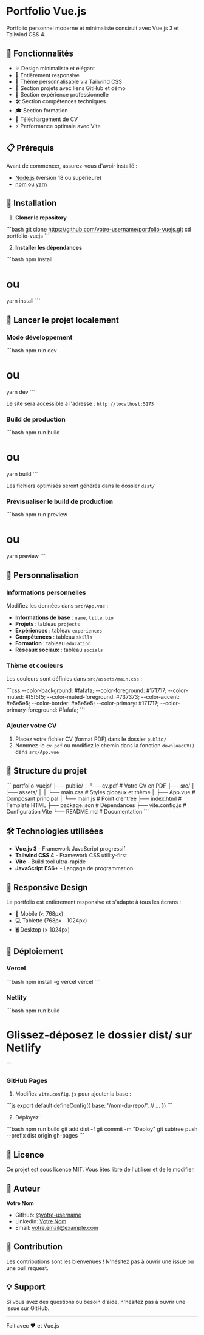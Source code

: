 # Portfolio Vue.js

Portfolio personnel moderne et minimaliste construit avec Vue.js 3 et Tailwind CSS 4.

## 🚀 Fonctionnalités

- ✨ Design minimaliste et élégant
- 📱 Entièrement responsive
- 🎨 Thème personnalisable via Tailwind CSS
- 📂 Section projets avec liens GitHub et démo
- 💼 Section expérience professionnelle
- 🛠️ Section compétences techniques
- 🎓 Section formation
- 📄 Téléchargement de CV
- ⚡ Performance optimale avec Vite

## 📋 Prérequis

Avant de commencer, assurez-vous d'avoir installé :

- [Node.js](https://nodejs.org/) (version 18 ou supérieure)
- [npm](https://www.npmjs.com/) ou [yarn](https://yarnpkg.com/)

## 🔧 Installation

1. **Cloner le repository**

\`\`\`bash
git clone https://github.com/votre-username/portfolio-vuejs.git
cd portfolio-vuejs
\`\`\`

2. **Installer les dépendances**

\`\`\`bash
npm install
# ou
yarn install
\`\`\`

## 🏃 Lancer le projet localement

### Mode développement

\`\`\`bash
npm run dev
# ou
yarn dev
\`\`\`

Le site sera accessible à l'adresse : `http://localhost:5173`

### Build de production

\`\`\`bash
npm run build
# ou
yarn build
\`\`\`

Les fichiers optimisés seront générés dans le dossier `dist/`

### Prévisualiser le build de production

\`\`\`bash
npm run preview
# ou
yarn preview
\`\`\`

## 🎨 Personnalisation

### Informations personnelles

Modifiez les données dans `src/App.vue` :

- **Informations de base** : `name`, `title`, `bio`
- **Projets** : tableau `projects`
- **Expériences** : tableau `experiences`
- **Compétences** : tableau `skills`
- **Formation** : tableau `education`
- **Réseaux sociaux** : tableau `socials`

### Thème et couleurs

Les couleurs sont définies dans `src/assets/main.css` :

\`\`\`css
--color-background: #fafafa;
--color-foreground: #171717;
--color-muted: #f5f5f5;
--color-muted-foreground: #737373;
--color-accent: #e5e5e5;
--color-border: #e5e5e5;
--color-primary: #171717;
--color-primary-foreground: #fafafa;
\`\`\`

### Ajouter votre CV

1. Placez votre fichier CV (format PDF) dans le dossier `public/`
2. Nommez-le `cv.pdf` ou modifiez le chemin dans la fonction `downloadCV()` dans `src/App.vue`

## 📁 Structure du projet

\`\`\`
portfolio-vuejs/
├── public/
│   └── cv.pdf              # Votre CV en PDF
├── src/
│   ├── assets/
│   │   └── main.css        # Styles globaux et thème
│   ├── App.vue             # Composant principal
│   └── main.js             # Point d'entrée
├── index.html              # Template HTML
├── package.json            # Dépendances
├── vite.config.js          # Configuration Vite
└── README.md               # Documentation
\`\`\`

## 🛠️ Technologies utilisées

- **Vue.js 3** - Framework JavaScript progressif
- **Tailwind CSS 4** - Framework CSS utility-first
- **Vite** - Build tool ultra-rapide
- **JavaScript ES6+** - Langage de programmation

## 📱 Responsive Design

Le portfolio est entièrement responsive et s'adapte à tous les écrans :

- 📱 Mobile (< 768px)
- 💻 Tablette (768px - 1024px)
- 🖥️ Desktop (> 1024px)

## 🚀 Déploiement

### Vercel

\`\`\`bash
npm install -g vercel
vercel
\`\`\`

### Netlify

\`\`\`bash
npm run build
# Glissez-déposez le dossier dist/ sur Netlify
\`\`\`

### GitHub Pages

1. Modifiez `vite.config.js` pour ajouter la base :

\`\`\`js
export default defineConfig({
  base: '/nom-du-repo/',
  // ...
})
\`\`\`

2. Déployez :

\`\`\`bash
npm run build
git add dist -f
git commit -m "Deploy"
git subtree push --prefix dist origin gh-pages
\`\`\`

## 📝 Licence

Ce projet est sous licence MIT. Vous êtes libre de l'utiliser et de le modifier.

## 👤 Auteur

**Votre Nom**

- GitHub: [@votre-username](https://github.com/votre-username)
- LinkedIn: [Votre Nom](https://linkedin.com/in/votre-username)
- Email: votre.email@example.com

## 🤝 Contribution

Les contributions sont les bienvenues ! N'hésitez pas à ouvrir une issue ou une pull request.

## 💡 Support

Si vous avez des questions ou besoin d'aide, n'hésitez pas à ouvrir une issue sur GitHub.

---

Fait avec ❤️ et Vue.js
